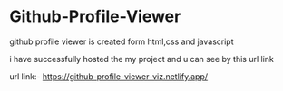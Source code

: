 # Github-Profile-Viewer
github profile viewer is created form html,css and javascript

i have successfully hosted the my project and u can see by this url link

url link:- https://github-profile-viewer-viz.netlify.app/
